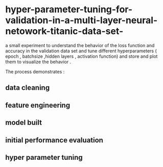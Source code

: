 # hyper-parameter-tuning-for-validation-in-a-multi-layer-neural-netowork-titanic-data-set-
a small experiment to understand the behavior of the loss function and accuracy in the validation data set and tune different hyperparameters ( epoch , batchsize ,hidden layers , activation function) and store and plot them to visualize the behavior .

The process demonstrates : 
## data cleaning 
## feature engineering 
## model built
## initial performance evaluation
## hyper parameter tuning
